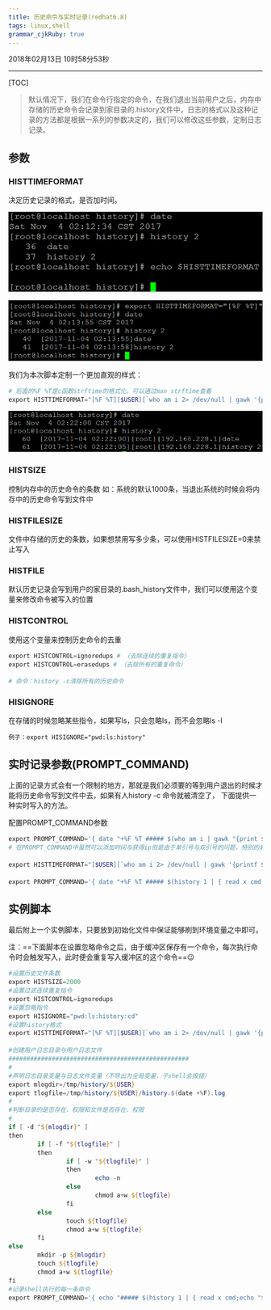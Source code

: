 ```yaml
---
title: 历史命令与实时记录(redhat6.8)
tags: linux,shell
grammar_cjkRuby: true
---
```

2018年02月13日 10时58分53秒


----------

[TOC]

> 默认情况下，我们在命令行指定的命令，在我们退出当前用户之后，内存中存储的历史命令会记录到家目录的.history文件中，日志的格式以及这种记录的方法都是根据一系列的参数决定的，我们可以修改这些参数，定制日志记录。

## 参数

### HISTTIMEFORMAT

决定历史记录的格式，是否加时间。

![未指定样式之前][1]

![修改默认样式][2]

我们为本次脚本定制一个更加直观的样式：

``` powershell
# 后面的%F %T是c函数strftime的格式化，可以通过man strftime查看
export HISTTIMEFORMAT="[%F %T][$USER][`who am i 2> /dev/null | gawk '{printf $NF}' | sed -e 's/[()]//g'`]"
```

![定制样式效果][3]
 
### HISTSIZE

控制内存中的历史命令的条数
如：系统的默认1000条，当退出系统的时候会将内存中的历史命令写到文件中

### HISTFILESIZE

文件中存储的历史的条数，如果想禁用写多少条，可以使用HISTFILESIZE=0来禁止写入

### HISTFILE

默认历史记录会写到用户的家目录的.bash_history文件中，我们可以使用这个变量来修改命令被写入的位置

### HISTCONTROL

使用这个变量来控制历史命令的去重

``` powershell
export HISTCONTROL=ignoredups # （去除连续的重复指令）
export HISTCONTROL=erasedups # （去除所有的重复命令）
	
# 命令：history -c清除所有的历史命令
```

### HISIGNORE

在存储的时候忽略某些指令，如果写ls，只会忽略ls，而不会忽略ls -l

`例子：export HISIGNORE="pwd:ls:history"`

## 实时记录参数(PROMPT_COMMAND)

上面的记录方式会有一个限制的地方，那就是我们必须要的等到用户退出的时候才能将历史命令写到文件中去，如果有人history -c  命令就被清空了， 下面提供一种实时写入的方法。

配置PROMPT_COMMAND参数

``` powershell
export PROMPT_COMMAND='{ date "+%F %T ##### $(who am i | gawk "{print $NF}") #### $(history 1|{ read x cmd;echo "$cmd"; })"; } >> /tmp/history.txt'
# 在PROMPT_COMMAND中虽然可以添加时间与获得ip但是由于单引号与双引号的问题，特别的麻烦，拆分为下面的

export HISTTIMEFORMAT="[$USER][`who am i 2> /dev/null | gawk '{printf $NF}' | sed -e 's/[()]//g'`]"

export PROMPT_COMMAND='{ date "+%F %T ##### $(history 1 | { read x cmd;echo "$cmd"; })"; } >> /tmp/history.txt'
```
## 实例脚本

最后附上一个实例脚本，只要放到初始化文件中保证能够刷到环境变量之中即可。

注：==下面脚本在设置忽略命令之后，由于缓冲区保存有一个命令，每次执行命令时会触发写入，此时便会重复写入缓冲区的这个命令==:wink: 

``` powershell
#设置历史文件条数
export HISTSIZE=2000
#设置过滤连续重复指令
export HISTCONTROL=ignoredups
#设置忽略指令
export HISIGNORE="pwd:ls:history:cd"
#设置history格式
export HISTTIMEFORMAT="[%F %T][$USER][`who am i 2> /dev/null | gawk '{printf $NF}' | sed -e 's/[()]//g'`]"

#创建用户日志目录与用户日志文件
##################################################
#
#声明日志目录变量与日志文件变量（不导出为全局变量，子shell会报错）
export mlogdir=/tmp/history/${USER}
export tlogfile=/tmp/history/${USER}/history.$(date +%F).log
#
#判断目录的是否存在、权限和文件是否存在、权限
#
if [ -d "${mlogdir}" ]
then
        if [ -f "${tlogfile}" ]
        then
                if [ -w "${tlogfile}" ]
                then
                        echo -n
                else
                        chmod a+w ${tlogfile}
                fi
        else
                touch ${tlogfile}
                chmod a+w ${tlogfile}
        fi
else
        mkdir -p ${mlogdir}
        touch ${tlogfile}
        chmod a+w ${tlogfile}
fi
#记录shell执行的每一条命令
export PROMPT_COMMAND='{ echo "##### $(history 1 | { read x cmd;echo "$cmd"; })"; } >> ${tlogfile}'
```


  [1]: https://www.github.com/hzhang123/bolgFiles/raw/master/xiaoshujiang/1553320926949.png
  [2]: https://www.github.com/hzhang123/bolgFiles/raw/master/xiaoshujiang/1553320926963.png
  [3]: https://www.github.com/hzhang123/bolgFiles/raw/master/xiaoshujiang/1553320926990.png
  [4]: ./images/1518491797015.jpg